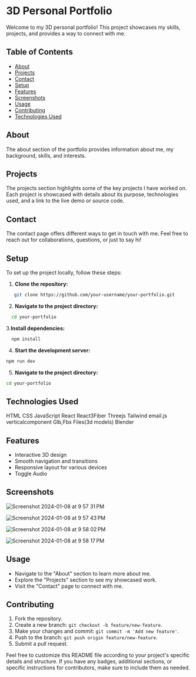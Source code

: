 # 3D Personal Portfolio

Welcome to my 3D personal portfolio! This project showcases my skills, projects, and provides a way to connect with me.

## Table of Contents
- [About](#about)
- [Projects](#projects)
- [Contact](#contact)
- [Setup](#setup)
- [Features](#features)
- [Screenshots](#screenshots)
- [Usage](#usage)
- [Contributing](#contributing)
- [Technologies Used](#technologies-used)


## About
The about section of the portfolio provides information about me, my background, skills, and interests.

## Projects
The projects section highlights some of the key projects I have worked on. Each project is showcased with details about its purpose, technologies used, and a link to the live demo or source code.

## Contact
The contact page offers different ways to get in touch with me. Feel free to reach out for collaborations, questions, or just to say hi!

## Setup
To set up the project locally, follow these steps:

1. **Clone the repository:**
```bash
   git clone https://github.com/your-username/your-portfolio.git
```
2. **Navigate to the project directory:**
```bash
  cd your-portfolio
```
3.**Install dependencies:**
```bash
  npm install
```
4. **Start the development server:**
  ```bash
  npm run dev
  ```
5. **Navigate to the project directory:**
  ```bash
  cd your-portfolio
  ```

## Technologies Used
HTML
CSS
JavaScript
React
React3Fiber
Threejs
Tailwind
email.js
verticalcomponent
Glb,Fbx Files(3d models)
Blender

## Features
- Interactive 3D design
- Smooth navigation and transitions
- Responsive layout for various devices
- Toggle Audio


## Screenshots
![Screenshot 2024-01-08 at 9 57 31 PM](https://github.com/Saty-am02/3d_portfolio/assets/88832726/e7b2dd2f-76c8-4aa4-80c6-8d31c12854c3)

![Screenshot 2024-01-08 at 9 57 43 PM](https://github.com/Saty-am02/3d_portfolio/assets/88832726/40818667-ab85-4669-965d-a35f532aa8f0)

![Screenshot 2024-01-08 at 9 58 02 PM](https://github.com/Saty-am02/3d_portfolio/assets/88832726/4f311df0-3aab-425c-833f-5ffa7a1bd9fb)

![Screenshot 2024-01-08 at 9 58 17 PM](https://github.com/Saty-am02/3d_portfolio/assets/88832726/733e54dc-9156-406b-b699-d1c0f31fcc94)



## Usage
- Navigate to the "About" section to learn more about me.
- Explore the "Projects" section to see my showcased work.
- Visit the "Contact" page to connect with me.


## Contributing
1. Fork the repository.
2. Create a new branch: `git checkout -b feature/new-feature`.
3. Make your changes and commit: `git commit -m 'Add new feature'`.
4. Push to the branch: `git push origin feature/new-feature`.
5. Submit a pull request.


Feel free to customize this README file according to your project's specific details and structure. If you have any badges, additional sections, or specific instructions for contributors, make sure to include them as needed.


